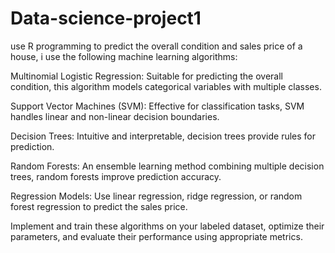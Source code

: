 # Data-science-project1
use R programming to predict the overall condition and sales price of a house, i use the following machine learning algorithms:

Multinomial Logistic Regression: Suitable for predicting the overall condition, this algorithm models categorical variables with multiple classes.

Support Vector Machines (SVM): Effective for classification tasks, SVM handles linear and non-linear decision boundaries.

Decision Trees: Intuitive and interpretable, decision trees provide rules for prediction.

Random Forests: An ensemble learning method combining multiple decision trees, random forests improve prediction accuracy.

Regression Models: Use linear regression, ridge regression, or random forest regression to predict the sales price.

Implement and train these algorithms on your labeled dataset, optimize their parameters, and evaluate their performance using appropriate metrics.
